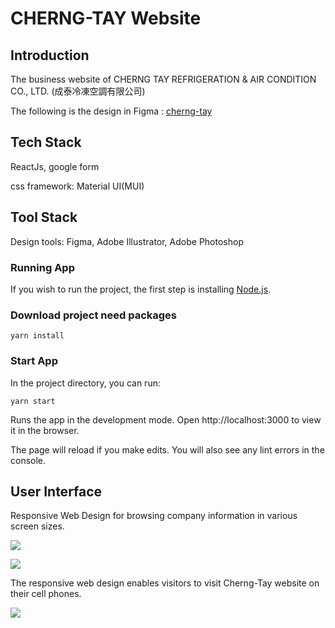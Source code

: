 # CHERNG-TAY Website
## Introduction
The business website of CHERNG TAY REFRIGERATION & AIR CONDITION CO., LTD. (成泰冷凍空調有限公司)

The following is the design in Figma : [cherng-tay](https://www.figma.com/file/qI1ayJzkn99NZxL3dW3Gkq/cherng-tay?node-id=0%3A1)

## Tech Stack
ReactJs, google form

css framework: Material UI(MUI) 

## Tool Stack
Design tools: Figma, Adobe Illustrator, Adobe Photoshop

### Running App
If you wish to run the project, the first step is installing [Node.js](https://https//nodejs.org/en/).

### Download project need packages
```
yarn install
```
### Start App
In the project directory, you can run:
```
yarn start
```
Runs the app in the development mode. Open http://localhost:3000 to view it in the browser.

The page will reload if you make edits. You will also see any lint errors in the console.

## User Interface
Responsive Web Design for browsing company information in various screen sizes.

![](https://i.imgur.com/tFO3AuW.png)

![](https://i.imgur.com/Uvdn286.png)


The responsive web design enables visitors to visit Cherng-Tay website on their cell phones.

![](https://i.imgur.com/3Vmyfrn.png)
